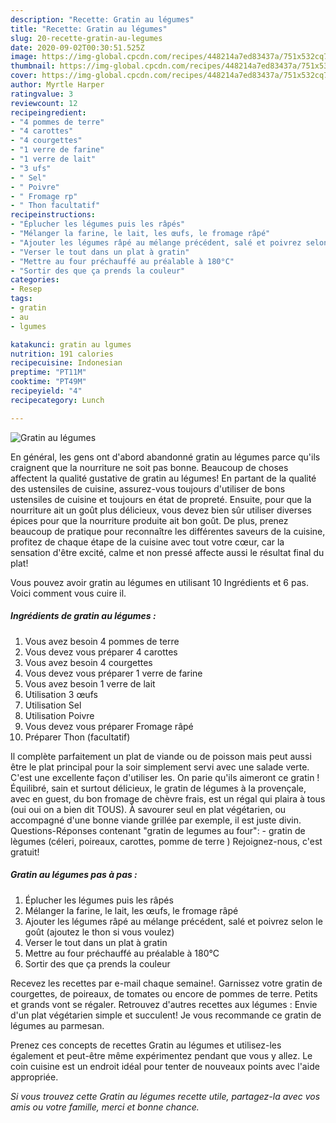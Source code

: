 ```yaml
---
description: "Recette: Gratin au légumes"
title: "Recette: Gratin au légumes"
slug: 20-recette-gratin-au-legumes
date: 2020-09-02T00:30:51.525Z
image: https://img-global.cpcdn.com/recipes/448214a7ed83437a/751x532cq70/gratin-au-legumes-photo-principale-de-la-recette.jpg
thumbnail: https://img-global.cpcdn.com/recipes/448214a7ed83437a/751x532cq70/gratin-au-legumes-photo-principale-de-la-recette.jpg
cover: https://img-global.cpcdn.com/recipes/448214a7ed83437a/751x532cq70/gratin-au-legumes-photo-principale-de-la-recette.jpg
author: Myrtle Harper
ratingvalue: 3
reviewcount: 12
recipeingredient:
- "4 pommes de terre"
- "4 carottes"
- "4 courgettes"
- "1 verre de farine"
- "1 verre de lait"
- "3 ufs"
- " Sel"
- " Poivre"
- " Fromage rp"
- " Thon facultatif"
recipeinstructions:
- "Éplucher les légumes puis les râpés"
- "Mélanger la farine, le lait, les œufs, le fromage râpé"
- "Ajouter les légumes râpé au mélange précédent, salé et poivrez selon le goût (ajoutez le thon si vous voulez)"
- "Verser le tout dans un plat à gratin"
- "Mettre au four préchauffé au préalable à 180°C"
- "Sortir des que ça prends la couleur"
categories:
- Resep
tags:
- gratin
- au
- lgumes

katakunci: gratin au lgumes 
nutrition: 191 calories
recipecuisine: Indonesian
preptime: "PT11M"
cooktime: "PT49M"
recipeyield: "4"
recipecategory: Lunch

---
```



![Gratin au légumes](https://img-global.cpcdn.com/recipes/448214a7ed83437a/751x532cq70/gratin-au-legumes-photo-principale-de-la-recette.jpg)

En général, les gens ont d'abord abandonné gratin au légumes parce qu'ils craignent que la nourriture ne soit pas bonne. Beaucoup de choses affectent la qualité gustative de gratin au légumes! En partant de la qualité des ustensiles de cuisine, assurez-vous toujours d'utiliser de bons ustensiles de cuisine et toujours en état de propreté. Ensuite, pour que la nourriture ait un goût plus délicieux, vous devez bien sûr utiliser diverses épices pour que la nourriture produite ait bon goût. De plus, prenez beaucoup de pratique pour reconnaître les différentes saveurs de la cuisine, profitez de chaque étape de la cuisine avec tout votre cœur, car la sensation d'être excité, calme et non pressé affecte aussi le résultat final du plat!

<!--inarticleads1-->

Vous pouvez avoir gratin au légumes en utilisant 10 Ingrédients et 6 pas. Voici comment vous cuire il.

##### Ingrédients de gratin au légumes :

1. Vous avez besoin 4 pommes de terre
1. Vous devez vous préparer 4 carottes
1. Vous avez besoin 4 courgettes
1. Vous devez vous préparer 1 verre de farine
1. Vous avez besoin 1 verre de lait
1. Utilisation 3 œufs
1. Utilisation  Sel
1. Utilisation  Poivre
1. Vous devez vous préparer  Fromage râpé
1. Préparer  Thon (facultatif)


Il complète parfaitement un plat de viande ou de poisson mais peut aussi être le plat principal pour la soir simplement servi avec une salade verte. C&#39;est une excellente façon d&#39;utiliser les. On parie qu&#39;ils aimeront ce gratin ! Équilibré, sain et surtout délicieux, le gratin de légumes à la provençale, avec en guest, du bon fromage de chèvre frais, est un régal qui plaira à tous (oui oui on a bien dit TOUS). À savourer seul en plat végétarien, ou accompagné d&#39;une bonne viande grillée par exemple, il est juste divin. Questions-Réponses contenant &#34;gratin de legumes au four&#34;: - gratin de lègumes (céleri, poireaux, carottes, pomme de terre ) Rejoignez-nous, c&#39;est gratuit! 

<!--inarticleads2-->

##### Gratin au légumes pas à pas :

1. Éplucher les légumes puis les râpés
1. Mélanger la farine, le lait, les œufs, le fromage râpé
1. Ajouter les légumes râpé au mélange précédent, salé et poivrez selon le goût (ajoutez le thon si vous voulez)
1. Verser le tout dans un plat à gratin
1. Mettre au four préchauffé au préalable à 180°C
1. Sortir des que ça prends la couleur


Recevez les recettes par e-mail chaque semaine!. Garnissez votre gratin de courgettes, de poireaux, de tomates ou encore de pommes de terre. Petits et grands vont se régaler. Retrouvez d&#39;autres recettes aux légumes : Envie d&#39;un plat végétarien simple et succulent! Je vous recommande ce gratin de légumes au parmesan. 

<!--inarticleads1-->

<p>
Prenez ces concepts de recettes Gratin au légumes et utilisez-les également et peut-être même expérimentez pendant que vous y allez. Le coin cuisine est un endroit idéal pour tenter de nouveaux points avec l'aide appropriée.
</p>

<p>
<i>Si vous trouvez cette Gratin au légumes recette utile, partagez-la avec vos amis ou votre famille, merci et bonne chance.</i>
</p>

